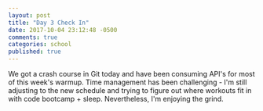 ```yaml
---
layout: post
title: "Day 3 Check In"
date: 2017-10-04 23:12:48 -0500
comments: true
categories: school
published: true
---
```


We got a crash course in Git today and have been consuming API's for most of this week's warmup. Time management has been challenging - I'm still adjusting to the new schedule and trying to figure out where workouts fit in with code bootcamp + sleep. Nevertheless, I'm enjoying the grind.
